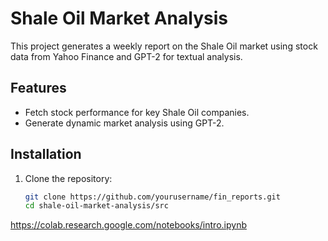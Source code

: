 # Shale Oil Market Analysis

This project generates a weekly report on the Shale Oil market using stock data from Yahoo Finance and GPT-2 for textual analysis.

## Features
- Fetch stock performance for key Shale Oil companies.
- Generate dynamic market analysis using GPT-2.

## Installation
1. Clone the repository:
   ```bash
   git clone https://github.com/yourusername/fin_reports.git
   cd shale-oil-market-analysis/src


https://colab.research.google.com/notebooks/intro.ipynb
